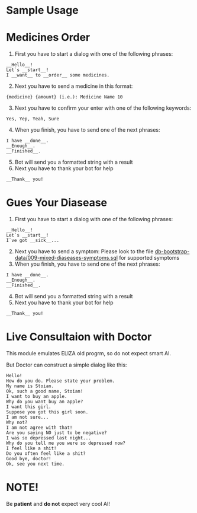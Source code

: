 # Sample Usage

# Medicines Order
1. First you have to start a dialog with one of the following phrases:
```
__Hello__!
Let`s __start__!
I __want__ to __order__ some medicines.
```
2. Next you have to send a medicine in this format:
```
{medicine} {amount} (i.e.): Medicine Name 10
```
3. Next you have to confirm your enter with one of the following keywords:
```
Yes, Yep, Yeah, Sure
```
4. When you finish, you have to send one of the next phrases:
```
I have __done__.
__Enough__.
__Finished__. 
```
5. Bot will send you a formatted string with a result
6. Next you have to thank your bot for help
```
__Thank__ you!
```

# Gues Your Diasease
1. First you have to start a dialog with one of the following phrases:
```
__Hello__!
Let`s __start__!
I`ve got __sick__...
```
2. Next you have to send a symptom:
Please look to the file [db-bootstrap-data/009-mixed-diaseases-symptoms.sql](db-bootstrap-data/009-mixed-diaseases-symptoms.sql) for supported symptoms
3. When you finish, you have to send one of the next phrases:
```
I have __done__.
__Enough__.
__Finished__. 
```
4. Bot will send you a formatted string with a result
5. Next you have to thank your bot for help
```
__Thank__ you!
```

# Live Consultaion with Doctor
This module emulates ELIZA old progrm, so do not expect smart AI.

But Doctor can construct a simple dialog like this:
```
Hello!
How do you do. Please state your problem.
My name is Stoian.
Ok, such a good name, Stoian!
I want to buy an apple.
Why do you want buy an apple?
I want this girl.
Suppose you got this girl soon.
I am not sure...
Why not?
I am not agree with that!
Are you saying NO just to be negative?
I was so depressed last night...
Why do you tell me you were so depressed now?
I feel like a shit!
Do you often feel like a shit?
Good bye, doctor!
Ok, see you next time.
```

# NOTE!

Be __patient__ and __do not__ expect very cool AI!


